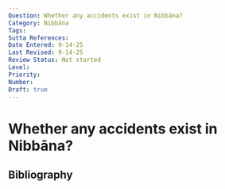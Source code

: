 ```yaml
---
Question: Whether any accidents exist in Nibbāna?
Category: Nibbāna
Tags: 
Sutta References: 
Date Entered: 9-14-25
Last Revised: 9-14-25
Review Status: Not started
Level: 
Priority: 
Number: 
Draft: true
---
```


# Whether any accidents exist in Nibbāna?

## Bibliography

<!-- 

Notes:



-->